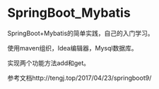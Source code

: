 # SpringBoot_Mybatis

SpringBoot+Mybatis的简单实践，自己的入门学习。

使用maven组织，Idea编辑器，Mysql数据库。

实现两个功能方法add和get。

参考文档http://tengj.top/2017/04/23/springboot9/
